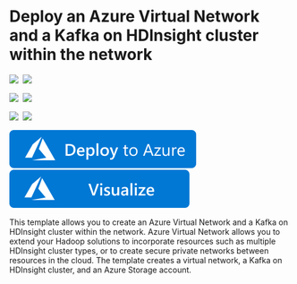 # Deploy an Azure Virtual Network and a Kafka on HDInsight cluster within the network

<IMG SRC="https://azurequickstartsservice.blob.core.windows.net/badges/101-hdinsight-kafka/PublicLastTestDate.svg" />&nbsp;
<IMG SRC="https://azurequickstartsservice.blob.core.windows.net/badges/101-hdinsight-kafka/PublicDeployment.svg" />&nbsp;

<IMG SRC="https://azurequickstartsservice.blob.core.windows.net/badges/101-hdinsight-kafka/FairfaxLastTestDate.svg" />&nbsp;
<IMG SRC="https://azurequickstartsservice.blob.core.windows.net/badges/101-hdinsight-kafka/FairfaxDeployment.svg" />&nbsp;

<IMG SRC="https://azurequickstartsservice.blob.core.windows.net/badges/101-hdinsight-kafka/BestPracticeResult.svg" />&nbsp;
<IMG SRC="https://azurequickstartsservice.blob.core.windows.net/badges/101-hdinsight-kafka/CredScanResult.svg" />&nbsp;

<a href="https://portal.azure.com/#create/Microsoft.Template/uri/https%3A%2F%2Fraw.githubusercontent.com%2FAzure%2Fazure-quickstart-templates%2Fmaster%2F101-hdinsight-kafka-vnet%2Fazuredeploy.json" target="_blank">
    <img src="https://raw.githubusercontent.com/Azure/azure-quickstart-templates/master/1-CONTRIBUTION-GUIDE/images/deploytoazure.svg?sanitize=true"/>
</a>
<a href="http://armviz.io/#/?load=https%3A%2F%2Fraw.githubusercontent.com%2FAzure%2Fazure-quickstart-templates%2Fmaster%2F101-hdinsight-kafka-vnet%2Fazuredeploy.json" target="_blank">
    <img src="https://raw.githubusercontent.com/Azure/azure-quickstart-templates/master/1-CONTRIBUTION-GUIDE/images/visualizebutton.svg?sanitize=true"/>
</a>

This template allows you to create an Azure Virtual Network and a Kafka on HDInsight cluster within the network. Azure Virtual Network allows you to extend your Hadoop solutions to incorporate resources such as multiple HDInsight cluster types, or to create secure private networks between resources in the cloud. The template creates a virtual network, a Kafka on HDInsight cluster, and an Azure Storage account.

